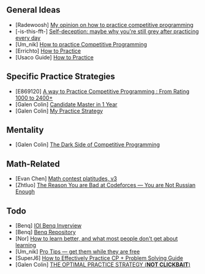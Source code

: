 ## General Ideas
- [Radewoosh] [My opinion on how to practice competitive programming](https://codeforces.com/blog/entry/91114)
- [-is-this-fft-] [Self-deception: maybe why you're still grey after practicing every day](https://codeforces.com/blog/entry/98621)
- [Um_nik] [How to practice Competitive Programming](https://codeforces.com/blog/entry/98806)
- [Errichto] [How to Practice](https://github.com/Errichto/youtube/wiki/How-to-practice%3F)
- [Usaco Guide] [How to Practice](https://usaco.guide/general/practicing)

## Specific Practice Strategies
- [E869120] [A way to Practice Competitive Programming : From Rating 1000 to 2400+](https://codeforces.com/blog/entry/66909)
- [Galen Colin] [Candidate Master in 1 Year](https://www.youtube.com/watch?v=9M5voWYmie4)
- [Galen Colin] [My Practice Strategy](https://www.youtube.com/watch?v=fmfuLRnFZBc)

## Mentality
- [Galen Colin] [The Dark Side of Competitive Programming](https://www.youtube.com/watch?v=NfUxtnJ0CaY)

## Math-Related
- [Evan Chen] [Math contest platitudes, v3](https://blog.evanchen.cc/2019/01/31/math-contest-platitudes-v3/)
- [Zhtluo] [The Reason You are Bad at Codeforces — You are Not Russian Enough](https://codeforces.com/blog/entry/126310)

## Todo
- [Benq] [IOI Benq Inverview](https://ioinformatics.org/interview/interview-benjamin-qi/27?event=july-2020)
- [Benq] [Benq Repository](https://github.com/bqi343/cp-notebook/tree/master/Resources)
- [Nor] [How to learn better, and what most people don't get about learning](https://nor-blog.codeberg.page/posts/2023-01-19-learning-better/)
- [Um_nik] [Pro Tips — get them while they are free](https://codeforces.com/blog/entry/113785)
- [SuperJ6] [How to Effectively Practice CP + Problem Solving Guide](https://codeforces.com/blog/entry/116371)
- [Galen Colin] [THE OPTIMAL PRACTICE STRATEGY (**NOT CLICKBAIT**)](https://codeforces.com/blog/entry/129125)
